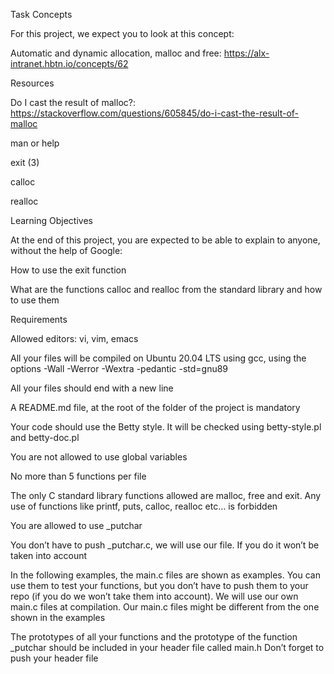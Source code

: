 Task
Concepts

For this project, we expect you to look at this concept:



Automatic and dynamic allocation, malloc and free: https://alx-intranet.hbtn.io/concepts/62



Resources

Do I cast the result of malloc?: https://stackoverflow.com/questions/605845/do-i-cast-the-result-of-malloc



man or help



exit (3)



calloc



realloc



Learning Objectives

At the end of this project, you are expected to be able to explain to anyone, without the help of Google:



How to use the exit function



What are the functions calloc and realloc from the standard library and how to use them



Requirements

Allowed editors: vi, vim, emacs



All your files will be compiled on Ubuntu 20.04 LTS using gcc, using the options -Wall -Werror -Wextra -pedantic -std=gnu89



All your files should end with a new line



A README.md file, at the root of the folder of the project is mandatory



Your code should use the Betty style. It will be checked using betty-style.pl and betty-doc.pl



You are not allowed to use global variables



No more than 5 functions per file



The only C standard library functions allowed are malloc, free and exit. Any use of functions like printf, puts, calloc, realloc etc… is forbidden



You are allowed to use _putchar



You don’t have to push _putchar.c, we will use our file. If you do it won’t be taken into account



In the following examples, the main.c files are shown as examples. You can use them to test your functions, but you don’t have to push them to your repo (if you do we won’t take them into account). We will use our own main.c files at compilation. Our main.c files might be different from the one shown in the examples



The prototypes of all your functions and the prototype of the function _putchar should be included in your header file called main.h Don’t forget to push your header file
